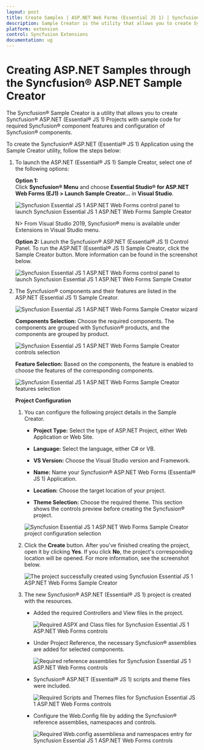 ```yaml
---
layout: post
title: Create Samples | ASP.NET Web Forms (Essential JS 1) | Syncfusion
description: Sample Creator is the utility that allows you to create Syncfusion ASP.NET WebForms (Essential JS 1) Projects along with the samples
platform: extension
control: Syncfusion Extensions
documentation: ug
---
```


# Creating ASP.NET Samples through the Syncfusion® ASP.NET Sample Creator

The Syncfusion® Sample Creator is a utility that allows you to create Syncfusion® ASP.NET (Essential® JS 1) Projects with sample code for required Syncfusion® component features and configuration of Syncfusion® components.

To create the Syncfusion® ASP.NET (Essential® JS 1) Application using the Sample Creator utility, follow the steps below:

1. To launch the ASP.NET (Essential® JS 1) Sample Creator, select one of the following options:

   **Option 1:**  
   Click **Syncfusion® Menu** and choose **Essential Studio® for ASP.NET Web Forms (EJ1) > Launch Sample Creator…** in **Visual Studio**.

   ![Syncfusion Essential JS 1 ASP.NET Web Forms control panel to launch Syncfusion Essential JS 1 ASP.NET Web Forms Sample Creator](Create-Samples_images/Syncfusion_Menu_Sample_Creator.png)

   N> From Visual Studio 2019, Syncfusion® menu is available under Extensions in Visual Studio menu.

   **Option 2:**
   Launch the Syncfusion® ASP.NET (Essential® JS 1) Control Panel. To run the ASP.NET (Essential® JS 1) Sample Creator, click the Sample Creator button. More information can be found in the screenshot below.

   ![Syncfusion Essential JS 1 ASP.NET Web Forms control panel to launch Syncfusion Essential JS 1 ASP.NET Web Forms Sample Creator](Create-Samples_images/SampleCreator-img1.png)

2. The Syncfusion® components and their features are listed in the ASP.NET (Essential JS 1) Sample Creator.

   ![Syncfusion Essential JS 1 ASP.NET Web Forms Sample Creator wizard](Create-Samples_images/SampleCreator-img2.png)

   **Components Selection:** Choose the required components. The components are grouped with Syncfusion® products, and the components are grouped by product.

   ![Syncfusion Essential JS 1 ASP.NET Web Forms Sample Creator controls selection](Create-Samples_images/SampleCreator-img3.jpeg)

   **Feature Selection:** Based on the components, the feature is enabled to choose the features of the corresponding components.

   ![Syncfusion Essential JS 1 ASP.NET Web Forms Sample Creator features selection](Create-Samples_images/SampleCreator-img4.jpeg)

   **Project Configuration**

   1. You can configure the following project details in the Sample Creator.

      * **Project Type:** Select the type of ASP.NET Project, either Web Application or Web Site.

      * **Language:** Select the language, either C# or VB.

      * **VS Version:** Choose the Visual Studio version and Framework.

      * **Name:** Name your Syncfusion® ASP.NET Web Forms (Essential® JS 1) Application.

      * **Location:** Choose the target location of your project.

      * **Theme Selection:** Choose the required theme. This section shows the controls preview before creating the Syncfusion® project.

      ![Syncfusion Essential JS 1 ASP.NET Web Forms Sample Creator project configuration selection](Create-Samples_images/SampleCreator-img5.png)

   2. Click the **Create** button. After you've finished creating the project, open it by clicking **Yes**. If you click **No**, the project's corresponding location will be opened. For more information, see the screenshot below.

      ![The project successfully created using Syncfusion Essential JS 1 ASP.NET Web Forms Sample Creator](Create-Samples_images/SampleCreator-img6.png)

   3. The new Syncfusion® ASP.NET (Essential® JS 1) project is created with the resources.

      * Added the required Controllers and View files in the project.

        ![Required ASPX and Class files for Syncfusion Essential JS 1 ASP.NET Web Forms controls](Create-Samples_images/SampleCreator-img7.png)

      * Under Project Reference, the necessary Syncfusion® assemblies are added for selected components.

        ![Required reference assemblies for Syncfusion Essential JS 1 ASP.NET Web Forms controls](Create-Samples_images/SampleCreator-img8.png)

      * Syncfusion® ASP.NET (Essential® JS 1) scripts and theme files were included.

        ![Required Scripts and Themes files for Syncfusion Essential JS 1 ASP.NET Web Forms controls](Create-Samples_images/SampleCreator-img9.png)

      * Configure the Web.Config file by adding the Syncfusion® reference assemblies, namespaces and controls.

        ![Required Web.config assembliesa and namespaces entry for Syncfusion Essential JS 1 ASP.NET Web Forms controls](Create-Samples_images/SampleCreator-img10.png)


   
